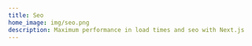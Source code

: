 ```yaml
---
title: Seo
home_image: img/seo.png
description: Maximum performance in load times and seo with Next.js
---
```

